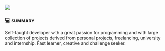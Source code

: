 ![](https://github.com/erma0x/erma0x/blob/main/giphy.gif)

### 💻 ꜱᴜᴍᴍᴀʀʏ
Self-taught developer with a great passion for programming
and with large collection of projects derived from personal projects, freelancing, university and internship.
Fast learner, creative and challenge seeker.
